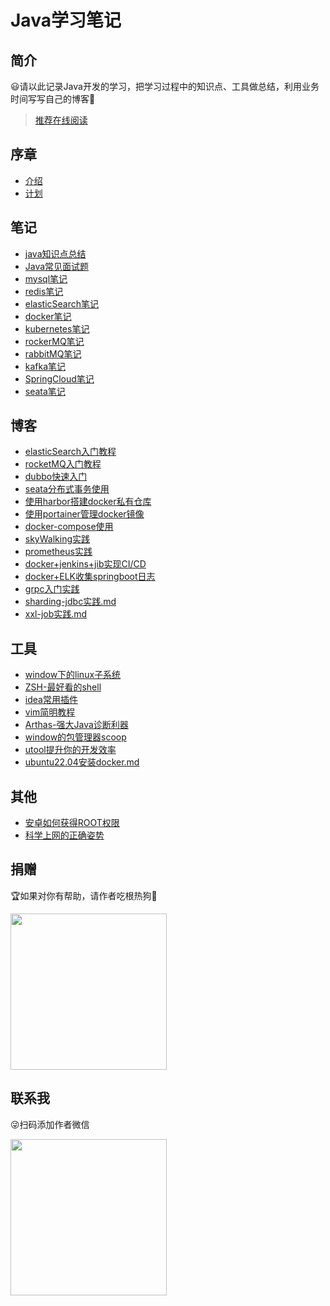 # Java学习笔记

## 简介

😃请以此记录Java开发的学习，把学习过程中的知识点、工具做总结，利用业务时间写写自己的博客🎈

> [推荐在线阅读](https://zhaoweilong007.github.io/Java-learning)

## 序章

- [介绍](foreword/介绍.md)
- [计划](foreword/计划.md)

## 笔记

- [java知识点总结](notes/java知识点总结.md)
- [Java常见面试题](notes/java常见面试题.md)
- [mysql笔记](/notes/mysql.md)
- [redis笔记](/notes/redis.md)
- [elasticSearch笔记](notes/elasticSearch学习笔记.md)
- [docker笔记](/notes/docker.md)
- [kubernetes笔记](notes/kubernates学习笔记.md)
- [rockerMQ笔记](/notes/rocketMQ.md)
- [rabbitMQ笔记](/notes/rabbitMQ.md)
- [kafka笔记](/notes/kafka.md)
- [SpringCloud笔记](notes/SpringCloud学习笔记.md)
- [seata笔记](/notes/seata.md)

## 博客

- [elasticSearch入门教程](/blog/elasticSearch入门教程.md)
- [rocketMQ入门教程](/blog/rocketMQ入门教程.md)
- [dubbo快速入门](/blog/dubbo快速入门.md)
- [seata分布式事务使用](/blog/seata分布式事务使用.md)
- [使用harbor搭建docker私有仓库](/blog/harbor教程.md)
- [使用portainer管理docker镜像](/blog/portainer教程.md)
- [docker-compose使用](/blog/docker-compose教程.md)
- [skyWalking实践](/blog/skywalking%E5%AE%9E%E8%B7%B5.md)
- [prometheus实践](/blog/prometheus%E5%AE%9E%E8%B7%B5.md)
- [docker+jenkins+jib实现CI/CD](/blog/Jenkins实现自动化部署.md)
- [docker+ELK收集springboot日志](/blog/elk实践.md)
- [grpc入门实践](/blog/grpc入门实践.md)
- [sharding-jdbc实践.md](/blog/sharding-jdbc实践.md)
- [xxl-job实践.md](/blog/xxl-job实践.md)

## 工具

- [window下的linux子系统](/tool/window下的linux子系统.md)
- [ZSH-最好看的shell](/tool/最好看的shell.md)
- [idea常用插件](/tool/idea常用插件.md)
- [vim简明教程](/tool/vim简明教程.md)
- [Arthas-强大Java诊断利器](/tool/强大的java诊断利器.md)
- [window的包管理器scoop](/tool/window的包管理器.md)
- [utool提升你的开发效率](/tool/utool提升你的开发效率.md)
- [ubuntu22.04安装docker.md](/tool/ubuntu22.04安装docker.md)

## 其他

- [安卓如何获得ROOT权限](/other/安卓如何获得ROOT权限.md)
- [科学上网的正确姿势](/other/clash的使用.md)

## 捐赠

🏆如果对你有帮助，请作者吃根热狗🌭

<img src="https://zhaoweilong007.github.io/Java-learning/images/pay.png" width = "250" height = "250" />

## 联系我

😜扫码添加作者微信

<img src="https://zhaoweilong007.github.io/Java-learning/images/weixin.jpg" width = "250" height = "250" />
